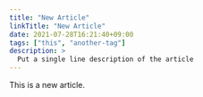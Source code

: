 ```yaml
---
title: "New Article"
linkTitle: "New Article"
date: 2021-07-28T16:21:40+09:00
tags: ["this", "another-tag"]
description: >
  Put a single line description of the article
---
```


This is a new article.